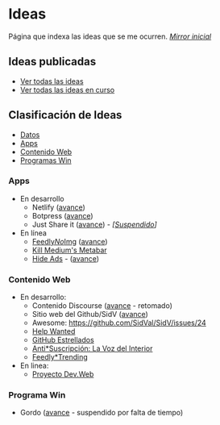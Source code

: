 # Ideas

Página que indexa las ideas que se me ocurren. [_Mirror inicial_](https://github.com/SidVal/SidV/issues/20#issue-250702793)

## Ideas publicadas

* [Ver todas las ideas](https://github.com/search?utf8=%E2%9C%93&q=is%3Aissue+author%3ASidVal+label%3Aideas&type=)
* [Ver todas las ideas en curso](https://github.com/search?utf8=%E2%9C%93&q=is%3Aopen+is%3Aissue+author%3ASidVal+label%3Aideas&type=)

## Clasificación de Ideas

* [Datos](/ideas/datos)
* [Apps](#apps)
* [Contenido Web](#contenido-web)
* [Programas Win](#programas-win)

### Apps

* En desarrollo
  * Netlify ([avance](https://github.com/SidVal/SidV/issues/11))
  * Botpress ([avance](https://github.com/SidVal/SidV/issues/13)) 
  * Just Share it ([avance](https://github.com/SidVal/SidV/issues/25)) - _[[Suspendido](https://github.com/SidVal/SidV/issues/25#event-1644176052)]_
* En línea
  * [Feedly*No*Img](https://sidval.github.io/feedly-no-img/) ([avance](https://github.com/SidVal/SidV/issues/22))
  * [Kill Medium's Metabar](https://sidval.github.io/kill-metabar-maximized/)
  * [Hide Ads](https://sidval.github.io/hide-ads/) - ([avance](https://github.com/SidVal/hide-ads/issues/1))


### Contenido Web

* En desarrollo:
  * Contenido Discourse ([avance](https://github.com/SidVal/SidV/issues/14) - retomado)
  * Sitio web del Github/SidV ([avance](https://github.com/SidVal/SidV/issues/23))
  * Awesome: https://github.com/SidVal/SidV/issues/24
  * [Help Wanted](https://github.com/SidVal/SidV/issues/20#issuecomment-390309297)
  * [GitHub Estrellados](https://github.com/SidVal/SidV/issues/20#issuecomment-391838514)
  * [Anti*Suscripción: La Voz del Interior](https://github.com/SidVal/SidV/issues/27)
  * [Feedly*Trending](https://github.com/SidVal/SidV/issues/34)
* En linea:
  * [Proyecto Dev.Web](https://sidval.github.io/dev.web)


### Programa Win

* Gordo ([avance](https://github.com/SidVal/SidV/issues/19) - suspendido por falta de tiempo)
